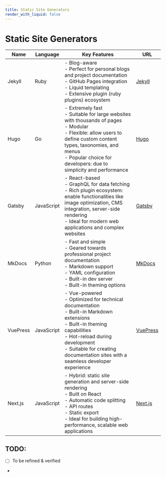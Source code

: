 ```yaml
---
title: Static Site Generators
render_with_liquid: false
---
```


# Static Site Generators

<table class="table table-hover table-bordered">
  <thead>
    <tr>
      <th>Name</th>
      <th>Language</th>
      <th>Key Features</th>
      <th>URL</th>
    </tr>
  </thead>
  <tbody>
    <tr>
      <td>Jekyll</td>
      <td>Ruby</td>
      <td>
        - Blog-aware<br/>
        - Perfect for personal blogs and project documentation<br/>
        - GitHub Pages integration<br/>
        - Liquid templating<br/>
        - Extensive plugin (ruby plugins) ecosystem
      </td>
      <td><a href="https://jekyllrb.com/">Jekyll</a></td>
    </tr>
    <tr>
      <td>Hugo</td>
      <td>Go</td>
      <td>
        - Extremely fast<br/>
        - Suitable for large websites with thousands of pages<br/>
        - Modular<br/>
        - Flexible: allow users to define custom content types, taxonomies, and menus<br/>
        - Popular choice for developers: due to simplicity and performance
      </td>
      <td><a href="https://gohugo.io/">Hugo</a></td>
    </tr>
    <tr>
      <td>Gatsby</td>
      <td>JavaScript</td>
      <td>
        - React-based<br/>
        - GraphQL for data fetching<br/>
        - Rich plugin ecosystem: enable functionalities like image optimization, CMS integration, server-side rendering<br/>
        - Ideal for modern web applications and complex websites
      </td>
      <td><a href="https://www.gatsbyjs.com/">Gatsby</a></td>
    </tr>
    <tr>
      <td>MkDocs</td>
      <td>Python</td>
      <td>
        - Fast and simple<br/>
        - Geared towards professional project documentation<br/>
        - Markdown support<br/>
        - YAML configuration<br/>
        - Built-in dev server<br/>
        - Built-in theming options
      </td>
      <td><a href="https://www.mkdocs.org/">MkDocs</a></td>
    </tr>
    <tr>
      <td>VuePress</td>
      <td>JavaScript</td>
      <td>
        - Vue-powered<br/>
        - Optimized for technical documentation<br/>
        - Built-in Markdown extensions<br/>
        - Built-in theming capabilities<br/>
        - Hot-reload during development<br/>
        - Suitable for creating documentation sites with a seamless developer experience
      </td>
      <td><a href="https://vuepress.vuejs.org/">VuePress</a></td>
    </tr>
    <tr>
      <td>Next.js</td>
      <td>JavaScript</td>
      <td>
        - Hybrid: static site generation and server-side rendering<br/>
        - Built on React<br/>
        - Automatic code splitting<br/>
        - API routes<br/>
        - Static export<br/>
        - Ideal for building high-performance, scalable web applications
      </td>
      <td><a href="https://nextjs.org/">Next.js</a></td>
    </tr>
  </tbody>
</table>

## TODO:
- [ ] To be refined & verified
- 